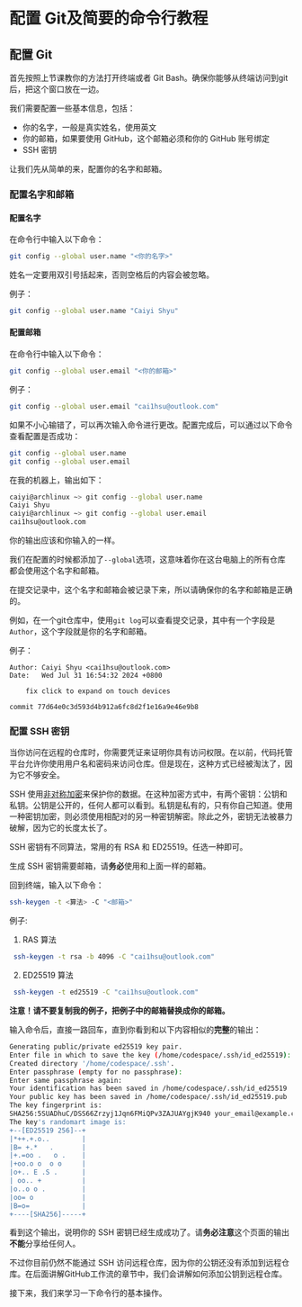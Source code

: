 # 配置 Git及简要的命令行教程

## 配置 Git

首先按照上节课教你的方法打开终端或者 Git Bash。确保你能够从终端访问到git后，把这个窗口放在一边。

我们需要配置一些基本信息，包括：
- 你的名字，一般是真实姓名，使用英文
- 你的邮箱，如果要使用 GitHub，这个邮箱必须和你的 GitHub 账号绑定
- SSH 密钥

让我们先从简单的来，配置你的名字和邮箱。

### 配置名字和邮箱

#### 配置名字
在命令行中输入以下命令：

```bash
git config --global user.name "<你的名字>"
```

姓名一定要用双引号括起来，否则空格后的内容会被忽略。

例子：
```bash
git config --global user.name "Caiyi Shyu"
```

#### 配置邮箱
在命令行中输入以下命令：

```bash
git config --global user.email "<你的邮箱>"
```

例子：
```bash
git config --global user.email "cai1hsu@outlook.com"
```

如果不小心输错了，可以再次输入命令进行更改。配置完成后，可以通过以下命令查看配置是否成功：

```bash
git config --global user.name
git config --global user.email
```

在我的机器上，输出如下：

```bash
caiyi@archlinux ~> git config --global user.name
Caiyi Shyu
caiyi@archlinux ~> git config --global user.email
cai1hsu@outlook.com
```
你的输出应该和你输入的一样。

我们在配置的时候都添加了`--global`选项，这意味着你在这台电脑上的所有仓库都会使用这个名字和邮箱。

在提交记录中，这个名字和邮箱会被记录下来，所以请确保你的名字和邮箱是正确的。

例如，在一个git仓库中，使用`git log`可以查看提交记录，其中有一个字段是`Author`，这个字段就是你的名字和邮箱。

例子：
```ascii
Author: Caiyi Shyu <cai1hsu@outlook.com>
Date:   Wed Jul 31 16:54:32 2024 +0800

    fix click to expand on touch devices

commit 77d64e0c3d593d4b912a6fc8d2f1e16a9e46e9b8
```

### 配置 SSH 密钥

当你访问在远程的仓库时，你需要凭证来证明你具有访问权限。在以前，代码托管平台允许你使用用户名和密码来访问仓库。但是现在，这种方式已经被淘汰了，因为它不够安全。

SSH 使用[非对称加密](https://en.wikipedia.org/wiki/Public-key_cryptography)来保护你的数据。在这种加密方式中，有两个密钥：公钥和私钥。公钥是公开的，任何人都可以看到。私钥是私有的，只有你自己知道。使用一种密钥加密，则必须使用相配对的另一种密钥解密。除此之外，密钥无法被暴力破解，因为它的长度太长了。

SSH 密钥有不同算法，常用的有 RSA 和 ED25519。任选一种即可。

生成 SSH 密钥需要邮箱，请**务必**使用和上面一样的邮箱。

回到终端，输入以下命令：

```bash
ssh-keygen -t <算法> -C "<邮箱>"
```

例子:

1. RAS 算法
```bash
 ssh-keygen -t rsa -b 4096 -C "cai1hsu@outlook.com"
```

2. ED25519 算法
```bash
 ssh-keygen -t ed25519 -C "cai1hsu@outlook.com"
```

**注意！请不要复制我的例子，把例子中的邮箱替换成你的邮箱。** 

输入命令后，直接一路回车，直到你看到和以下内容相似的**完整**的输出：

```bash
Generating public/private ed25519 key pair.
Enter file in which to save the key (/home/codespace/.ssh/id_ed25519): 
Created directory '/home/codespace/.ssh'.
Enter passphrase (empty for no passphrase): 
Enter same passphrase again: 
Your identification has been saved in /home/codespace/.ssh/id_ed25519
Your public key has been saved in /home/codespace/.ssh/id_ed25519.pub
The key fingerprint is:
SHA256:5SUADhuC/DSS66Zrzyj1Jqn6FMiQPv3ZAJUAYgjK940 your_email@example.com
The key's randomart image is:
+--[ED25519 256]--+
|*++.+.o..        |
|B= +.*   .       |
|+.=oo .   o .    |
|+oo.o o  o o     |
|o+.. E .S .      |
| oo.. +          |
|o..o o .         |
|oo= o            |
|B=o=             |
+----[SHA256]-----+
```

看到这个输出，说明你的 SSH 密钥已经生成成功了。请**务必注意**这个页面的输出**不能**分享给任何人。

不过你目前仍然不能通过 SSH 访问远程仓库，因为你的公钥还没有添加到远程仓库。在后面讲解GitHub工作流的章节中，我们会讲解如何添加公钥到远程仓库。

接下来，我们来学习一下命令行的基本操作。
